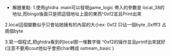 * 解題重點:
1.使用ghidra :main可以發現game_logic 帶入的參數是 local_38的地址,而bingo後面只是把這個地址上面的東西^0xf2並且Print出來

2.local這個變數似乎只會站她擁有的內容的大小ex: 0xf2 只佔一個byte ,0xfff3 占兩個byte

3.寫一個程式,把ghidra看到的local那一堆數字做 ^0xf2的操作並且printf出來就好(注意不要用cout他似乎會把char轉成 ostream_basic<char> )